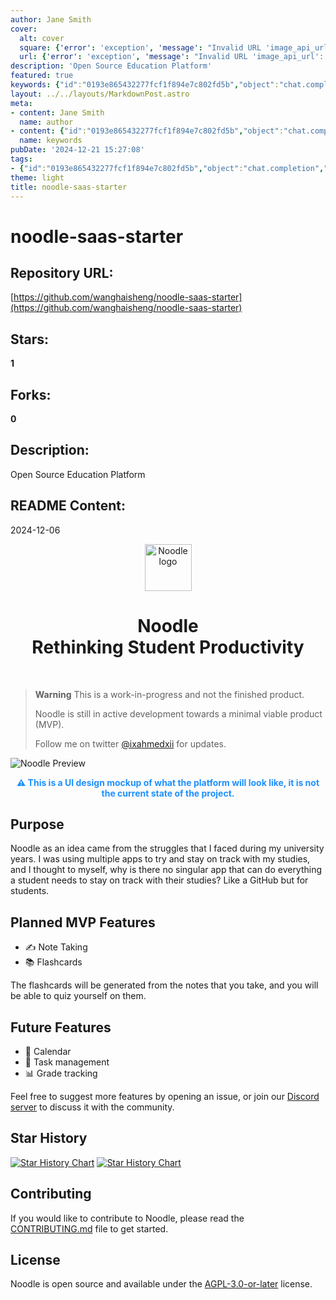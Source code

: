 ```yaml
---
author: Jane Smith
cover:
  alt: cover
  square: {'error': 'exception', 'message': "Invalid URL 'image_api_url': No scheme supplied. Perhaps you meant https://image_api_url?"}
  url: {'error': 'exception', 'message': "Invalid URL 'image_api_url': No scheme supplied. Perhaps you meant https://image_api_url?"}
description: 'Open Source Education Platform'
featured: true
keywords: {"id":"0193e865432277fcf1f894e7c802fd5b","object":"chat.completion","created":1734770770,"model":"Qwen/Qwen2.5-7B-Instruct","choices":[{"index":0,"message":{"role":"assistant","content":"Based on the provided text, here are the keywords and tags:\n\n### Keywords:\n- Open Source\n- Education Platform\n- SaaS\n- Noodle\n- Student Productivity\n- Work-in-Progress\n- Minimal Viable Product (MVP)\n- UI Design Mockup\n- Note Taking\n- Flashcards\n- Calendar\n- Task Management\n- Grade Tracking\n- GitHub\n- Discord\n- Star History\n- Contribution\n- License\n- AGPL-3.0-or-later\n\n### Tags:\n- #open_source\n- #education_platform\n- #saas\n- #noodle\n- #student_productivity\n- #work_in_progress\n- #minimal_viable_product\n- #ui_design_mockup\n- #note_taking\n- #flashcards\n- #calendar\n- #task_management\n- #grade_tracking\n- #github\n- #discord\n- #star_history\n- #contribution\n- #license\n- #agpl_3.0_or_later"},"finish_reason":"stop"}],"usage":{"prompt_tokens":599,"completion_tokens":211,"total_tokens":810},"system_fingerprint":""}
layout: ../../layouts/MarkdownPost.astro
meta:
- content: Jane Smith
  name: author
- content: {"id":"0193e865432277fcf1f894e7c802fd5b","object":"chat.completion","created":1734770770,"model":"Qwen/Qwen2.5-7B-Instruct","choices":[{"index":0,"message":{"role":"assistant","content":"Based on the provided text, here are the keywords and tags:\n\n### Keywords:\n- Open Source\n- Education Platform\n- SaaS\n- Noodle\n- Student Productivity\n- Work-in-Progress\n- Minimal Viable Product (MVP)\n- UI Design Mockup\n- Note Taking\n- Flashcards\n- Calendar\n- Task Management\n- Grade Tracking\n- GitHub\n- Discord\n- Star History\n- Contribution\n- License\n- AGPL-3.0-or-later\n\n### Tags:\n- #open_source\n- #education_platform\n- #saas\n- #noodle\n- #student_productivity\n- #work_in_progress\n- #minimal_viable_product\n- #ui_design_mockup\n- #note_taking\n- #flashcards\n- #calendar\n- #task_management\n- #grade_tracking\n- #github\n- #discord\n- #star_history\n- #contribution\n- #license\n- #agpl_3.0_or_later"},"finish_reason":"stop"}],"usage":{"prompt_tokens":599,"completion_tokens":211,"total_tokens":810},"system_fingerprint":""}
  name: keywords
pubDate: '2024-12-21 15:27:08'
tags:
- {"id":"0193e865432277fcf1f894e7c802fd5b","object":"chat.completion","created":1734770770,"model":"Qwen/Qwen2.5-7B-Instruct","choices":[{"index":0,"message":{"role":"assistant","content":"Based on the provided text, here are the keywords and tags:\n\n### Keywords:\n- Open Source\n- Education Platform\n- SaaS\n- Noodle\n- Student Productivity\n- Work-in-Progress\n- Minimal Viable Product (MVP)\n- UI Design Mockup\n- Note Taking\n- Flashcards\n- Calendar\n- Task Management\n- Grade Tracking\n- GitHub\n- Discord\n- Star History\n- Contribution\n- License\n- AGPL-3.0-or-later\n\n### Tags:\n- #open_source\n- #education_platform\n- #saas\n- #noodle\n- #student_productivity\n- #work_in_progress\n- #minimal_viable_product\n- #ui_design_mockup\n- #note_taking\n- #flashcards\n- #calendar\n- #task_management\n- #grade_tracking\n- #github\n- #discord\n- #star_history\n- #contribution\n- #license\n- #agpl_3.0_or_later"},"finish_reason":"stop"}],"usage":{"prompt_tokens":599,"completion_tokens":211,"total_tokens":810},"system_fingerprint":""}
theme: light
title: noodle-saas-starter
---
```


# noodle-saas-starter

## Repository URL: 
[https://github.com/wanghaisheng/noodle-saas-starter](https://github.com/wanghaisheng/noodle-saas-starter)

## Stars: 
**1**

## Forks: 
**0**

## Description: 
Open Source Education Platform

## README Content: 
2024-12-06

<div align="center">
  <img src="https://github.com/noodle-run/noodle/blob/main/public/logo.svg?raw=true" alt="Noodle logo" width="75">
  <h1>Noodle <br> Rethinking Student Productivity</h1>
  <br>
</div>

> **Warning**
> This is a work-in-progress and not the finished product.
>
> Noodle is still in active development towards a minimal viable product (MVP).
>
> Follow me on twitter [@ixahmedxii](https://twitter.com/ixahmedxii) for updates.

![Noodle Preview](https://github.com/noodle-run/noodle/blob/main/public/_static/dark-dashboard-preview.jpg?raw=true)

<p align="center" style="color:dodgerblue;"><strong>⚠️ This is a UI design mockup of what the platform will look like, it is not the current state of the project.</strong></p>

## Purpose

Noodle as an idea came from the struggles that I faced during my university years. I was using multiple apps to try and stay on track with my studies, and I thought to myself, why is there no singular app that can do everything a student needs to stay on track with their studies? Like a GitHub but for students.

## Planned MVP Features

- ✍️ Note Taking
- 📚 Flashcards

The flashcards will be generated from the notes that you take, and you will be able to quiz yourself on them.

## Future Features

- 📅 Calendar
- 📝 Task management
- 📊 Grade tracking

Feel free to suggest more features by opening an issue, or join our [Discord server](https://discord.gg/ewKmQd8kYm) to discuss it with the community.

## Star History

[![Star History Chart](https://api.star-history.com/svg?repos=noodle-run/noodle#gh-light-mode-only)](https://star-history.com/#noodle-run/noodle#gh-light-mode-only)
[![Star History Chart](https://api.star-history.com/svg?repos=noodle-run/noodle&theme=dark#gh-dark-mode-only)](https://star-history.com/#noodle-run/noodle#gh-dark-mode-only)

## Contributing

If you would like to contribute to Noodle, please read the [CONTRIBUTING.md](./CONTRIBUTING.md) file to get started.

## License

Noodle is open source and available under the [AGPL-3.0-or-later](./LICENSE) license.

